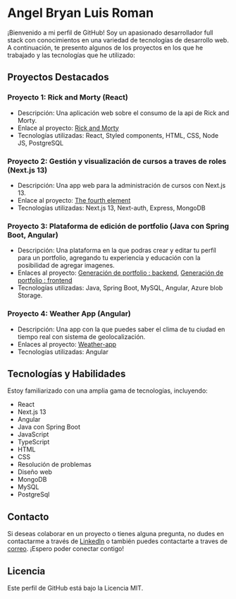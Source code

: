 # Angel Bryan Luis Roman

¡Bienvenido a mi perfil de GitHub! Soy un apasionado desarrollador full stack con conocimientos en una variedad de tecnologías de desarrollo web. A continuación, te presento algunos de los proyectos en los que he trabajado y las tecnologías que he utilizado:

## Proyectos Destacados

### Proyecto 1: Rick and Morty (React)

- Descripción: Una aplicación web sobre el consumo de la api de Rick and Morty.
- Enlace al proyecto: [Rick and Morty](https://github.com/NONHIGH/Integration-R-M)
- Tecnologías utilizadas: React, Styled components, HTML, CSS, Node JS, PostgreSQL

### Proyecto 2: Gestión y visualización de cursos a traves de roles (Next.js 13)

- Descripción: Una app web para la administración de cursos con Next.js 13.
- Enlace al proyecto: [The fourth element](https://github.com/The-fourth-elements/The-fourth-Element-CLIENT)
- Tecnologías utilizadas: Next.js 13, Next-auth, Express, MongoDB

### Proyecto 3: Plataforma de edición de portfolio (Java con Spring Boot, Angular)

- Descripción: Una plataforma en la que podras crear y editar tu perfíl para un portfolio, agregando tu experiencia y educación con la posibilidad de agregar imagenes.
- Enlaces al proyecto: [Generación de portfolio : backend](https://github.com/NONHIGH/BackEnd), [Generación de portfolio : frontend](https://github.com/NONHIGH/Front-End)
- Tecnologías utilizadas: Java, Spring Boot, MySQL, Angular, Azure blob Storage.

### Proyecto 4: Weather App (Angular)

- Descripción: Una app con la que puedes saber el clima de tu ciudad en tiempo real con sistema de geolocalización.
- Enlaces al proyecto: [Weather-app](https://github.com/NONHIGH/wheather-app)
- Tecnologías utilizadas: Angular

## Tecnologías y Habilidades

Estoy familiarizado con una amplia gama de tecnologías, incluyendo:

- React
- Next.js 13
- Angular
- Java con Spring Boot
- JavaScript
- TypeScript
- HTML
- CSS
- Resolución de problemas
- Diseño web
- MongoDB
- MySQL
- PostgreSql
## Contacto

Si deseas colaborar en un proyecto o tienes alguna pregunta, no dudes en contactarme a través de [LinkedIn](https://www.linkedin.com/in/angel-bryan-luis-roman-a09328260/) o también puedes contactarte a traves de [correo](mailto:angelones_24@hotmail.com). ¡Espero poder conectar contigo!

## Licencia

Este perfil de GitHub está bajo la Licencia MIT.
